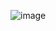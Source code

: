 ![image](https://github.com/alberthosc/Automacao-Industrial/assets/53822577/84d82ded-5c34-4f86-9cbd-3d6fe69039dd)
